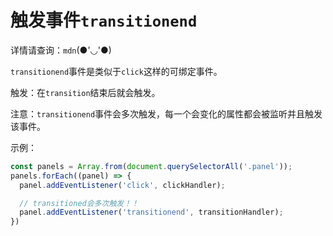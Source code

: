 # 触发事件`transitionend`

详情请查询：`mdn`(●'◡'●)

`transitionend`事件是类似于`click`这样的可绑定事件。

触发：在`transition`结束后就会触发。

注意：`transitionend`事件会多次触发，每一个会变化的属性都会被监听并且触发该事件。

示例：

```js
const panels = Array.from(document.querySelectorAll('.panel'));
panels.forEach((panel) => {
  panel.addEventListener('click', clickHandler);

  // transitioned会多次触发！！
  panel.addEventListener('transitionend', transitionHandler);
})
```

